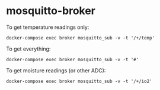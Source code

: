 # mosquitto-broker

To get temperature readings only:

```
docker-compose exec broker mosquitto_sub -v -t '/+/temp'
```

To get everything: 

```
docker-compose exec broker mosquitto_sub -v -t '#'
```

To get moisture readings (or other ADC):

```
docker-compose exec broker mosquitto_sub -v -t '/+/io2'
```

